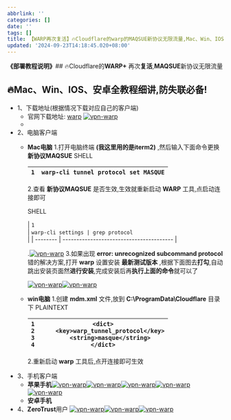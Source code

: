 ```yaml
---
abbrlink: ''
categories: []
date: ''
tags: []
title: 【WARP再次复活】🔥Cloudflare的warp的MAQSUE新协议无限流量,Mac、Win、IOS、安卓全教程细讲,防失联必备
updated: '2024-09-23T14:18:45.020+08:00'
---
```

**《部署教程说明》**## 🔥Cloudflare的**WARP+** 再次**复活**,**MAQSUE**新协议无限流量

## 🔥**Mac、Win、IOS、安卓**全教程细讲,**防失联必备!**

* 1、下载地址(根据情况下载对应自己的客户端)
  * 官网下载地址: [warp](https://one.one.one.one/zh-Hans/)
    [![vpn-warp](https://am.809098.xyz/img/warp/warp-001.jpg)](https://am.809098.xyz/img/warp/warp-001.jpg)
  *
* 2、电脑客户端
  * **Mac电脑**
    1.打开电脑终端 **(我这里用的是iterm2)** ,然后输入下面命令更换 **新协议MAQSUE**
    SHELL


    | `1`<br/> | `warp-cli tunnel protocol set MASQUE`<br/> |
    | -------- | ------------------------------------------ |

    2.查看 **新协议MAQSUE** 是否生效,生效就重新启动 **WARP** 工具,点启动连接即可

    SHELL

    | `1`<br/> | `warp-cli settings | grep protocol`<br/> |
    | -------- | ---------------------------------------- |

    .[![vpn-warp](https://am.809098.xyz/img/warp/warp-mac-001.jpg)](https://am.809098.xyz/img/warp/warp-mac-001.jpg)
    3.如果出现 **error: unrecognized subcommand protocol** 错的解决方案,打开 **warp** 设置安装 **最新测试版本** ,根据下面图去**打勾**,自动跳出安装页面然**进行安装**,完成安装后再**执行上面的命令**就可以了

    [![vpn-warp](https://am.809098.xyz/img/warp/warp-mac-002.jpg)](https://am.809098.xyz/img/warp/warp-mac-002.jpg)[![vpn-warp](https://am.809098.xyz/img/warp/warp-mac-003.jpg)](https://am.809098.xyz/img/warp/warp-mac-003.jpg)
  * **win电脑**
    1.创建 **mdm.xml** 文件,放到 **C:\\ProgramData\\Cloudflare** 目录下
    PLAINTEXT


    | `1`<br/>`2`<br/>`3`<br/>`4`<br/> | `<dict>`<br/>`    <key>warp_tunnel_protocol</key>`<br/>`    <string>masque</string>`<br/>`</dict>`<br/> |
    | -------------------------------- | ------------------------------------------------------------------------------------------------------- |

    2.重新启动 **warp** 工具后,点开连接即可生效
* 3、手机客户端
  * **苹果手机**[![vpn-warp](https://am.809098.xyz/img/warp/warp-ios-001.jpg)](https://am.809098.xyz/img/warp/warp-ios-001.jpg)[![vpn-warp](https://am.809098.xyz/img/warp/warp-ios-002.jpg)](https://am.809098.xyz/img/warp/warp-ios-002.jpg)[![vpn-warp](https://am.809098.xyz/img/warp/warp-ios-003.jpg)](https://am.809098.xyz/img/warp/warp-ios-003.jpg)[![vpn-warp](https://am.809098.xyz/img/warp/warp-ios-004.jpg)](https://am.809098.xyz/img/warp/warp-ios-004.jpg)[![vpn-warp](https://am.809098.xyz/img/warp/warp-ios-005.jpg)](https://am.809098.xyz/img/warp/warp-ios-005.jpg)
  * **安卓手机**
* 4、**ZeroTrust**用户
  [![vpn-warp](https://am.809098.xyz/img/warp/warp-zt-001.jpg)](https://am.809098.xyz/img/warp/warp-zt-001.jpg)[![vpn-warp](https://am.809098.xyz/img/warp/warp-zt-002.jpg)](https://am.809098.xyz/img/warp/warp-zt-002.jpg)[![vpn-warp](https://am.809098.xyz/img/warp/warp-zt-003.jpg)](https://am.809098.xyz/img/warp/warp-zt-003.jpg)
